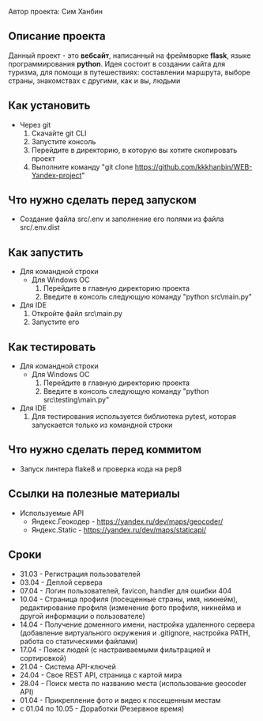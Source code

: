 Автор проекта: Сим Ханбин

## Описание проекта
Данный проект - это **вебсайт**, написанный на фреймворке **flask**, языке 
программирования **python**. Идея состоит в создании сайта для туризма, 
для помощи в путешествиях: составлении маршрута, выборе страны, знакомствах с 
другими, как и вы, людьми

## Как установить
- Через git
    1. Скачайте git CLI
    2. Запустите консоль
    3. Перейдите в директорию, в которую вы хотите скопировать проект
    4. Выполните команду "git clone https://github.com/kkkhanbin/WEB-Yandex-project"

## Что нужно сделать перед запуском
 - Создание файла src/.env и заполнение его полями из файла src/.env.dist
 
## Как запустить
- Для командной строки
    - Для Windows ОС
        1. Перейдите в главную директорию проекта
        2. Введите в консоль следующую команду "python src\main.py"
- Для IDE
    1. Откройте файл src\main.py
    2. Запустите его

## Как тестировать
- Для командной строки
    - Для Windows ОС
        1. Перейдите в главную директорию проекта
        2. Введите в консоль следующую команду "python src\testing\main.py"
- Для IDE
    1. Для тестирования используется библиотека pytest, которая запускается 
    только из командной строки

## Что нужно сделать перед коммитом
- Запуск линтера flake8 и проверка кода на pep8

## Ссылки на полезные материалы
- Используемые API
    - Яндекс.Геокодер - https://yandex.ru/dev/maps/geocoder/
    - Яндекс.Static - https://yandex.ru/dev/maps/staticapi/

## Сроки
- 31.03 - Регистрация пользователей
- 03.04 - Деплой сервера
- 07.04 - Логин пользователей, favicon, handler для ошибки 404
- 10.04 - Страница профиля (посещенные страны, имя, никнейм), редактирование 
профиля (изменение фото профиля, никнейма и другой информации о пользователе)
- 14.04 - Получение доменного имени, настройка удаленного сервера (добавление
виртуального окружения и .gitignore, настройка PATH, работа со статическими 
файлами)
- 17.04 - Поиск людей (с настраиваемыми фильтрацией и сортировкой)
- 21.04 - Система API-ключей
- 24.04 - Свое REST API, страница с картой мира
- 28.04 - Поиск места по названию места (использование geocoder API)
- 01.04 - Прикрепление фото и видео к посещенным местам
- с 01.04 по 10.05 - Доработки (Резервное время)
